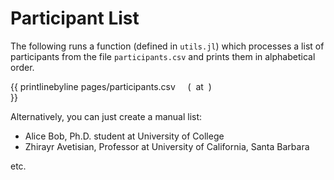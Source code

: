 # Participant List

The following runs a function (defined in `utils.jl`) which processes a list of participants from the file `participants.csv` and prints them in alphabetical order.

{{ printlinebyline pages/participants.csv &nbsp; &nbsp;&nbsp;( &nbsp;at&nbsp; )<br>}}

Alternatively, you can just create a manual list:

- Alice Bob, Ph.D. student at University of College
- Zhirayr Avetisian, Professor at University of California, Santa Barbara

etc.
